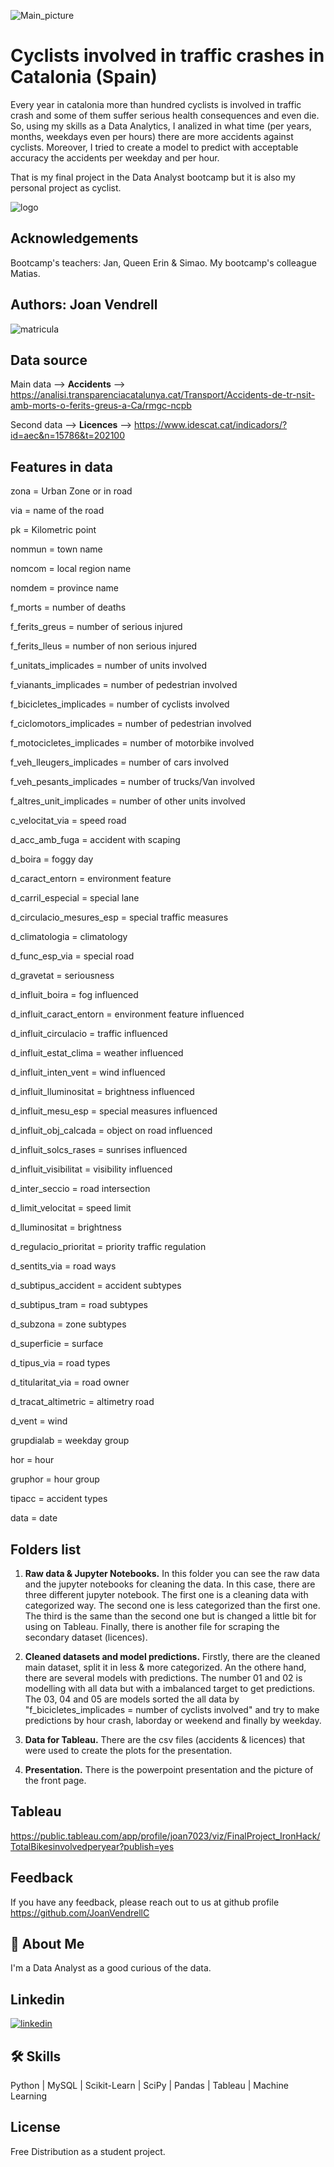 ![Main_picture](https://user-images.githubusercontent.com/117674807/216674212-1e006346-f709-4e7e-9a00-4d143af48da3.png)


# Cyclists involved in traffic crashes in Catalonia (Spain)

Every year in catalonia more than hundred cyclists is involved in traffic crash and some of them suffer serious health consequences and even die.
So, using my skills as a Data Analytics, I analized in what time (per years, months, weekdays even per hours) there are more accidents against cyclists.
Moreover, I tried to create a model to predict with acceptable accuracy the accidents per weekday and per hour.

That is my final project in the Data Analyst bootcamp but it is also my personal project as cyclist.

![logo](https://user-images.githubusercontent.com/117674807/216676289-0eedbb0a-5305-4e73-917f-621f0afa524f.png)


## Acknowledgements

Bootcamp's teachers: Jan, Queen Erin & Simao.
My bootcamp's colleague Matias.


## Authors: Joan Vendrell

![matricula](https://user-images.githubusercontent.com/117674807/216687714-f67494d1-6ace-48e4-9a22-8517669509c8.png)



## Data source

Main data --> **Accidents** --> https://analisi.transparenciacatalunya.cat/Transport/Accidents-de-tr-nsit-amb-morts-o-ferits-greus-a-Ca/rmgc-ncpb

Second data --> **Licences** --> https://www.idescat.cat/indicadors/?id=aec&n=15786&t=202100


## Features in data

zona = Urban Zone or in road

via = name of the road

pk = Kilometric point

nommun = town name

nomcom = local region name

nomdem = province name

f_morts = number of deaths

f_ferits_greus = number of serious injured

f_ferits_lleus = number of non serious injured

f_unitats_implicades = number of units involved

f_vianants_implicades = number of pedestrian involved

f_bicicletes_implicades = number of cyclists involved

f_ciclomotors_implicades = number of pedestrian involved

f_motocicletes_implicades = number of motorbike involved

f_veh_lleugers_implicades = number of cars involved

f_veh_pesants_implicades = number of trucks/Van involved

f_altres_unit_implicades = number of other units involved

c_velocitat_via = speed road

d_acc_amb_fuga = accident with scaping

d_boira = foggy day

d_caract_entorn = environment feature

d_carril_especial = special lane

d_circulacio_mesures_esp = special traffic measures

d_climatologia = climatology

d_func_esp_via = special road

d_gravetat = seriousness 

d_influit_boira = fog influenced

d_influit_caract_entorn = environment feature influenced

d_influit_circulacio = traffic influenced

d_influit_estat_clima = weather influenced

d_influit_inten_vent = wind influenced

d_influit_lluminositat = brightness influenced

d_influit_mesu_esp = special measures influenced

d_influit_obj_calcada = object on road influenced

d_influit_solcs_rases = sunrises influenced

d_influit_visibilitat = visibility influenced

d_inter_seccio = road intersection

d_limit_velocitat = speed limit

d_lluminositat = brightness

d_regulacio_prioritat = priority traffic regulation

d_sentits_via = road ways

d_subtipus_accident = accident subtypes

d_subtipus_tram = road subtypes

d_subzona = zone subtypes

d_superficie = surface

d_tipus_via = road types

d_titularitat_via = road owner

d_tracat_altimetric = altimetry road

d_vent = wind

grupdialab = weekday group

hor = hour

gruphor = hour group

tipacc = accident types

data = date


## Folders list

1. **Raw data & Jupyter Notebooks.** In this folder you can see the raw data and the jupyter notebooks for cleaning the data. In this case, there are three different jupyter notebook. The first one is a cleaning data with categorized way. The second one is less categorized than the first one. The third is the same than the second one but is changed a little bit for using on Tableau. Finally, there is another file for scraping the secondary dataset (licences).

2. **Cleaned datasets and model predictions.** Firstly, there are the cleaned main dataset, split it in less & more categorized. An the othere hand, there are several models with predictions. The number 01 and 02 is modelling with all data but with a imbalanced target to get predictions. The 03, 04 and 05 are models sorted the all data by "f_bicicletes_implicades = number of cyclists involved" and try to make predictions by hour crash, laborday or weekend and finally by weekday.

3. **Data for Tableau.** There are the csv files (accidents & licences) that were used to create the plots for the presentation. 

4. **Presentation.** There is the powerpoint presentation and the picture of the front page.




## Tableau

https://public.tableau.com/app/profile/joan7023/viz/FinalProject_IronHack/TotalBikesinvolvedperyear?publish=yes


## Feedback

If you have any feedback, please reach out to us at github profile https://github.com/JoanVendrellC


## 🚀 About Me
I'm a Data Analyst as a good curious of the data.


## Linkedin

[![linkedin](https://www.linkedin.com/in/joan-vendrell-carbonell-94846545/)](https://www.linkedin.com/)


## 🛠 Skills
Python | MySQL | Scikit-Learn | SciPy | Pandas | Tableau | Machine Learning 


## License

Free Distribution as a student project.

